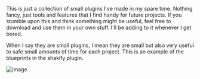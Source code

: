 This is just a collection of small plugins I've made in my spare time. Nothing fancy, just tools and features that I find handy for future projects. If you stumble upon this and think something might be useful, feel free to download and use them in your own stuff. I'll be adding to it whenever I get bored.

When I say they are small plugins, I mean they are small but also very useful to safe small amounts of time for each project. This is an example of the blueprints in the shakify plugin.

![image](https://github.com/user-attachments/assets/46935915-0c08-46c9-bb93-4ef14e2bd1b4)

